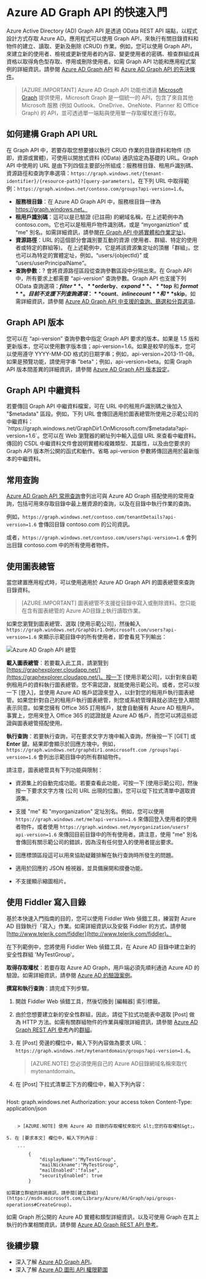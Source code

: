 <properties
   pageTitle="Azure AD Graph API 的快速入門 | Microsoft Aure"
   description="Azure Active Directory Graph API 會透過 OData REST API 端點，以程式設計方式存取 Azure AD。應用程式可以使用 Graph API，來執行有關目錄資料和物件的建立、讀取、更新及刪除 (CRUD) 作業。"
   services="active-directory"
   documentationCenter="n/a"
   authors="JimacoMS"
   manager="msmbaldwin"
   editor=""
   tags=""/>


   <tags
      ms.service="active-directory"
      ms.devlang="na"
      ms.topic="article"
      ms.tgt_pltfrm="na"
      ms.workload="identity"
      ms.date="09/16/2016"
      ms.author="v-jibran@microsoft.com"/>

# Azure AD Graph API 的快速入門

Azure Active Directory (AD) Graph API 是透過 OData REST API 端點，以程式設計方式存取 Azure AD。應用程式可以使用 Graph API，來執行有關目錄資料和物件的建立、讀取、更新及刪除 (CRUD) 作業。例如，您可以使用 Graph API，來建立新的使用者、檢視或更新使用者的內容、變更使用者的密碼、檢查群組成員資格以取得角色型存取、停用或刪除使用者。如需 Graph API 功能和應用程式案例的詳細資訊，請參閱 [Azure AD Graph API](https://msdn.microsoft.com/Library/Azure/Ad/Graph/api/api-catalog) 和 [Azure AD Graph API 的先決條件](https://msdn.microsoft.com/library/hh974476.aspx)。

> [AZURE.IMPORTANT] Azure AD Graph API 功能也透過 [Microsoft Graph](https://graph.microsoft.io/) 提供使用，Microsoft Graph 是一個統一的 API，包含了來自其他 Microsoft 服務 (例如 Outlook、OneDrive、OneNote、Planner 和 Office Graph) 的 API，並可透過單一端點與使用單一存取權杖進行存取。

## 如何建構 Graph API URL

在 Graph API 中，若要存取您想要據以執行 CRUD 作業的目錄資料和物件 (亦即，資源或實體)，可使用以開放式資料 (OData) 通訊協定為基礎的 URL。Graph API 中使用的 URL 是由下列四個主要部分所組成：服務根目錄、租用戶識別碼、資源路徑和查詢字串選項：`https://graph.windows.net/{tenant-identifier}/{resource-path}?[query-parameters]`。在下列 URL 中取得範例：`https://graph.windows.net/contoso.com/groups?api-version=1.6`。

- **服務根目錄**：在 Azure AD Graph API 中，服務根目錄一律為 https://graph.windows.net。
- **租用戶識別碼**：這可以是已驗證 (已註冊) 的網域名稱，在上述範例中為 contoso.com。它也可以是租用戶物件識別碼，或是 “myorganiztion” 或 “me” 別名。如需詳細資訊，請參閱[在 Graph API 中將實體和作業定址](https://msdn.microsoft.com/Library/Azure/Ad/Graph/howto/azure-ad-graph-api-operations-overview))。
- **資源路徑**：URL 的這個部分會識別要互動的資源 (使用者、群組、特定的使用者或特定的群組等)。 在上述範例中，它是將該資源集定址的頂層「群組」。您也可以為特定的實體定址，例如，“users/{objectId}” 或 “users/userPrincipalName”。
- **查詢參數**：? 會將資源路徑區段從查詢參數區段中分隔出來。在 Graph API 中，所有要求上都需要 “api-version” 查詢參數。Graph API 也支援下列 OData 查詢選項：**$filter**、**$orderby**、**$expand**、**$top** 和 **$format**。目前不支援下列查詢選項：**$count**、**$inlinecount** 和 **$skip**。如需詳細資訊，請參閱 [Azure AD Graph API 中支援的查詢、篩選和分頁選項](https://msdn.microsoft.com/Library/Azure/Ad/Graph/howto/azure-ad-graph-api-supported-queries-filters-and-paging-options)。

## Graph API 版本

您可以在 “api-version” 查詢參數中指定 Graph API 要求的版本。如果是 1.5 版和更新版本，您可以使用數字版本值；api-version=1.6。如果是較早的版本，您可以使用遵守 YYYY-MM-DD 格式的日期字串；例如，api-version=2013-11-08。如果是預覽功能，請使用字串 "beta"；例如，api-version=beta。如需 Graph API 版本間差異的詳細資訊，請參閱 [Azure AD Graph API 版本設定](https://msdn.microsoft.com/Library/Azure/Ad/Graph/howto/azure-ad-graph-api-versioning)。

## Graph API 中繼資料

若要傳回 Graph API 中繼資料檔案，可在 URL 中的租用戶識別碼之後加入 "$metadata" 區段。例如，下列 URL 會傳回適用於圖表總管所使用之示範公司的中繼資料：`https://graph.windows.net/GraphDir1.OnMicrosoft.com/$metadata?api-version=1.6`。您可以在 Web 瀏覽器的網址列中輸入這個 URL 來查看中繼資料。傳回的 CSDL 中繼資料文件會說明實體和複雜類型、其屬性，以及由您要求的 Graph API 版本所公開的函式和動作。省略 api-version 參數將傳回適用於最新版本的中繼資料。

## 常用查詢

[Azure AD Graph API 常用查詢](https://msdn.microsoft.com/Library/Azure/Ad/Graph/howto/azure-ad-graph-api-supported-queries-filters-and-paging-options#CommonQueries)會列出可與 Azure AD Graph 搭配使用的常用查詢，包括可用來存取目錄中最上層資源的查詢，以及在目錄中執行作業的查詢。

例如，`https://graph.windows.net/contoso.com/tenantDetails?api-version=1.6` 會傳回目錄 contoso.com 的公司資訊。

或者，`https://graph.windows.net/contoso.com/users?api-version=1.6` 會列出目錄 contoso.com 中的所有使用者物件。

## 使用圖表總管

當您建置應用程式時，可以使用適用於 Azure AD Graph API 的圖表總管來查詢目錄資料。

> [AZURE.IMPORTANT] 圖表總管不支援從目錄中寫入或刪除資料。您只能在含有圖表總管的 Azure AD目錄上執行讀取作業。

如果您瀏覽到圖表總管、選取 [使用示範公司]，然後輸入 `https://graph.windows.net/GraphDir1.OnMicrosoft.com/users?api-version=1.6` 來顯示示範目錄中的所有使用者，即會看見下列輸出：

![Azure AD Graph API 總管](./media/active-directory-graph-api-quickstart/graph_explorer.png)

**載入圖表總管**：若要載入此工具，請瀏覽到 [https://graphexplorer.cloudapp.net/](https://graphexplorer.cloudapp.net/)。按一下 [使用示範公司]，以針對來自範例租用戶的資料執行圖表總管。您不需認證，就能使用示範公司。或者，您可以按一下 [登入]，並使用 Azure AD 帳戶認證來登入，以針對您的租用戶執行圖表總管。如果您針對自己的租用戶執行圖表總管，則您或系統管理員就必須在登入期間表示同意。如果您擁有 Office 365 訂用帳戶，就會自動擁有 Azure AD 租用戶。事實上，您用來登入 Office 365 的認證就是 Azure AD 帳戶，而您可以將這些認證與圖表總管搭配使用。

**執行查詢**：若要執行查詢，可在要求文字方塊中輸入查詢，然後按一下 [GET] 或 **Enter** 鍵。結果即會顯示於回應方塊中。例如，`https://graph.windows.net/graphdir1.onmicrosoft.com /groups?api-version=1.6` 會列出示範目錄中的所有群組物件。

請注意，圖表總管具有下列功能與限制：
- 資源集上的自動完成功能。若要查看此功能，可按一下 [使用示範公司]，然後按一下要求文字方塊 (公司 URL 出現的位置)。您可以從下拉式清單中選取資源集。

- 支援 "me" 和 "myorganization" 定址別名。例如，您可以使用 `https://graph.windows.net/me?api-version=1.6` 來傳回登入使用者的使用者物件，或者使用 `https://graph.windows.net/myorganization/users?api-version=1.6` 來傳回目前目錄中的所有使用者。請注意，使用 "me" 別名會傳回有關示範公司的錯誤，因為沒有任何登入的使用者提出要求。

- 回應標頭區段這可以用來協助疑難排解在執行查詢時所發生的問題。

- 適用於回應的 JSON 檢視器，並具備展開和摺疊功能。

- 不支援顯示縮圖相片。

## 使用 Fiddler 寫入目錄

基於本快速入門指南的目的，您可以使用 Fiddler Web 偵錯工具，練習對 Azure AD 目錄執行「寫入」作業。如需詳細資訊以及安裝 Fiddler 的方式，請參閱 [http://www.telerik.com/fiddler](http://www.telerik.com/fiddler)。

在下列範例中，您將使用 Fiddler Web 偵錯工具，在 Azure AD 目錄中建立新的安全性群組 'MyTestGroup'。

**取得存取權杖**：若要存取 Azure AD Graph，用戶端必須先順利通過 Azure AD 的驗證。如需詳細資訊，請參閱 [Azure AD 的驗證案例](active-directory-authentication-scenarios.md)。

**撰寫和執行查詢**：請完成下列步驟。

1. 開啟 Fiddler Web 偵錯工具，然後切換到 [編輯器] 索引標籤。
2. 由於您想要建立新的安全性群組，因此，請從下拉式功能表中選取 [Post] 做為 HTTP 方法。如需有關群組物件的作業與權限詳細資訊，請參閱 [Azure AD Graph REST API 參考](https://msdn.microsoft.com/Library/Azure/Ad/Graph/api/api-catalog)內的[群組](https://msdn.microsoft.com/Library/Azure/Ad/Graph/api/entity-and-complex-type-reference#GroupEntity)。
3. 在 [Post] 旁邊的欄位中，輸入下列內容做為要求 URL：`https://graph.windows.net/mytenantdomain/groups?api-version=1.6`。

    > [AZURE.NOTE] 您必須使用自己的 Azure AD目錄網域名稱來取代 mytenantdomain。

4. 在 [Post] 下拉式清單正下方的欄位中，輸入下列內容：

    ```
Host: graph.windows.net
Authorization: your access token
Content-Type: application/json
```

    > [AZURE.NOTE] 使用 Azure AD 目錄的存取權杖來取代 &lt;您的存取權杖&gt;。

5. 在 [要求本文] 欄位中，輸入下列內容：

    ```
        {
            "displayName":"MyTestGroup",
            "mailNickname":"MyTestGroup",
            "mailEnabled":"false",
            "securityEnabled": true
        }
```

    如需建立群組的詳細資訊，請參閱[建立群組](https://msdn.microsoft.com/Library/Azure/Ad/Graph/api/groups-operations#CreateGroup)。

如需 Graph 所公開的 Azure AD 實體和類型詳細資訊，以及可使用 Graph 在其上執行的作業相關資訊，請參閱 [Azure AD Graph REST API 參考](https://msdn.microsoft.com/Library/Azure/Ad/Graph/api/api-catalog)。

## 後續步驟

- 深入了解 [Azure AD Graph API](https://msdn.microsoft.com/Library/Azure/Ad/Graph/api/api-catalog)。
- 深入了解 [Azure AD 圖形 API 權限範圍](https://msdn.microsoft.com/Library/Azure/Ad/Graph/howto/azure-ad-graph-api-permission-scopes)

<!---HONumber=AcomDC_0921_2016-->